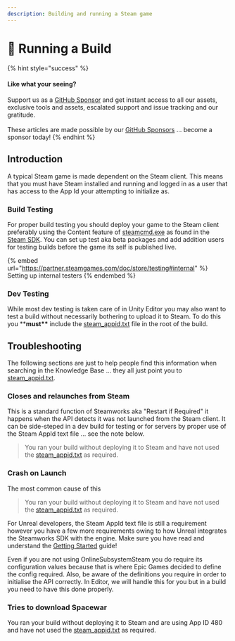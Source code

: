 ```yaml
---
description: Building and running a Steam game
---
```


# 🏃 Running a Build

{% hint style="success" %}
#### Like what your seeing?

Support us as a [GitHub Sponsor](../../../where-to-buy/become-a-sponsor.md) and get instant access to all our assets, exclusive tools and assets, escalated support and issue tracking and our gratitude.\
\
These articles are made possible by our [GitHub Sponsors](../../../where-to-buy/become-a-sponsor.md) ... become a sponsor today!
{% endhint %}

## &#x20;Introduction

A typical Steam game is made dependent on the Steam client. This means that you must have Steam installed and running and logged in as a user that has access to the App Id your attempting to initialize as.&#x20;

### Build Testing

For proper build testing you should deploy your game to the Steam client preferably using the Content feature of [steamcmd.exe](https://partner.steamgames.com/doc/sdk/uploading) as found in the [Steam SDK](https://partner.steamgames.com/doc/sdk). You can set up test aka beta packages and add addition users for testing builds before the game its self is published live.

{% embed url="https://partner.steamgames.com/doc/store/testing#internal" %}
Setting up internal testers
{% endembed %}

### Dev Testing

While most dev testing is taken care of in Unity Editor you may also want to test a build without necessarily bothering to upload it to Steam. To do this you \*\***must\*\*** include the [steam\_appid.txt](steam\_appid.txt.md) file in the root of the build.

## Troubleshooting

The following sections are just to help people find this information when searching in the Knowledge Base ... they all just point you to [steam\_appid.txt](steam\_appid.txt.md).

### Closes and relaunches from Steam

This is a standard function of Steamworks aka "Restart if Required" it happens when the API detects it was not launched from the Steam client. It can be side-steped in a dev build for testing or for servers by proper use of the Steam AppId text file ... see the note below.

> You ran your build without deploying it to Steam and have not used the [steam\_appid.txt](steam\_appid.txt.md) as required.

### Crash on Launch

The most common cause of this

> You ran your build without deploying it to Steam and have not used the [steam\_appid.txt](steam\_appid.txt.md) as required.

For Unreal developers, the Steam AppId text file is still a requirement however you have a few more requirements owing to how Unreal integrates the Steamworks SDK with the engine. Make sure you have read and understand the [Getting Started](../../../toolkit-for-steamworks/unreal/getting-started.md) guide!

Even if you are not using OnlineSubsystemSteam you do require its configuration values because that is where Epic Games decided to define the config required. Also, be aware of the definitions you require in order to initialise the API correctly. In Editor, we will handle this for you but in a build you need to have this done properly.

### Tries to download Spacewar

You ran your build without deploying it to Steam and are using App ID 480 and have not used the [steam\_appid.txt](steam\_appid.txt.md) as required.

